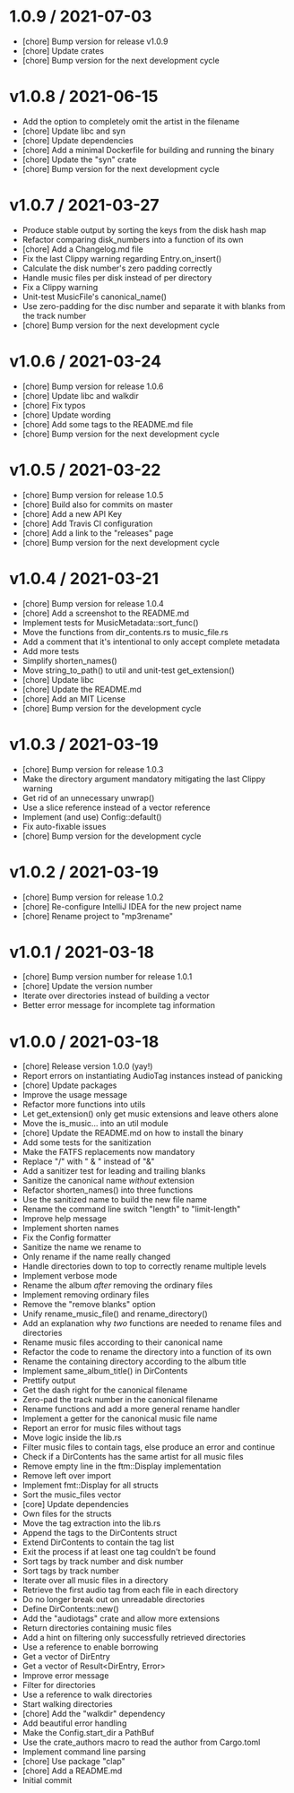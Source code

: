 
1.0.9 / 2021-07-03
==================

  * [chore] Bump version for release v1.0.9
  * [chore] Update crates
  * [chore] Bump version for the next development cycle

v1.0.8 / 2021-06-15
==================

  * Add the option to completely omit the artist in the filename
  * [chore] Update libc and syn
  * [chore] Update dependencies
  * [chore] Add a minimal Dockerfile for building and running the binary
  * [chore] Update the "syn" crate
  * [chore] Bump version for the next development cycle

v1.0.7 / 2021-03-27
==================

  * Produce stable output by sorting the keys from the disk hash map
  * Refactor comparing disk_numbers into a function of its own
  * [chore] Add a Changelog.md file
  * Fix the last Clippy warning regarding Entry.on_insert()
  * Calculate the disk number's zero padding correctly
  * Handle music files per disk instead of per directory
  * Fix a Clippy warning
  * Unit-test MusicFile's canonical_name()
  * Use zero-padding for the disc number and separate it with blanks from the track number
  * [chore] Bump version for the next development cycle

v1.0.6 / 2021-03-24
===================

  * [chore] Bump version for release 1.0.6
  * [chore] Update libc and walkdir
  * [chore] Fix typos
  * [chore] Update wording
  * [chore] Add some tags to the README.md file
  * [chore] Bump version for the next development cycle

v1.0.5 / 2021-03-22
===================

  * [chore] Bump version for release 1.0.5
  * [chore] Build also for commits on master
  * [chore] Add a new API Key
  * [chore] Add Travis CI configuration
  * [chore] Add a link to the "releases" page
  * [chore] Bump version for the next development cycle

v1.0.4 / 2021-03-21
===================

  * [chore] Bump version for release 1.0.4
  * [chore] Add a screenshot to the README.md
  * Implement tests for MusicMetadata::sort_func()
  * Move the functions from dir_contents.rs to music_file.rs
  * Add a comment that it's intentional to only accept complete metadata
  * Add more tests
  * Simplify shorten_names()
  * Move string_to_path() to util and unit-test get_extension()
  * [chore] Update libc
  * [chore] Update the README.md
  * [chore] Add an MIT License
  * [chore] Bump version for the development cycle

v1.0.3 / 2021-03-19
===================

  * [chore] Bump version for release 1.0.3
  * Make the directory argument mandatory mitigating the last Clippy warning
  * Get rid of an unnecessary unwrap()
  * Use a slice reference instead of a vector reference
  * Implement (and use) Config::default()
  * Fix auto-fixable issues
  * [chore] Bump version for the development cycle

v1.0.2 / 2021-03-19
===================

  * [chore] Bump version for release 1.0.2
  * [chore] Re-configure IntelliJ IDEA for the new project name
  * [chore] Rename project to "mp3rename"

v1.0.1 / 2021-03-18
===================

  * [chore] Bump version number for release 1.0.1
  * [chore] Update the version number
  * Iterate over directories instead of building a vector
  * Better error message for incomplete tag information

v1.0.0 / 2021-03-18
===================

  * [chore] Release version 1.0.0 (yay!)
  * Report errors on instantiating AudioTag instances instead of panicking
  * [chore] Update packages
  * Improve the usage message
  * Refactor more functions into utils
  * Let get_extension() only get music extensions and leave others alone
  * Move the is_music... into an util module
  * [chore] Update the README.md on how to install the binary
  * Add some tests for the sanitization
  * Make the FATFS replacements now mandatory
  * Replace "/" with " & " instead of "&"
  * Add a sanitizer test for leading and trailing blanks
  * Sanitize the canonical name *without* extension
  * Refactor shorten_names() into three functions
  * Use the sanitized name to build the new file name
  * Rename the command line switch "length" to "limit-length"
  * Improve help message
  * Implement shorten names
  * Fix the Config formatter
  * Sanitize the name we rename to
  * Only rename if the name really changed
  * Handle directories down to top to correctly rename multiple levels
  * Implement verbose mode
  * Rename the album *after* removing the ordinary files
  * Implement removing ordinary files
  * Remove the "remove blanks" option
  * Unify rename_music_file() and rename_directory()
  * Add an explanation why *two* functions are needed to rename files and directories
  * Rename music files according to their canonical name
  * Refactor the code to rename the directory into a function of its own
  * Rename the containing directory according to the album title
  * Implement same_album_title() in DirContents
  * Prettify output
  * Get the dash right for the canonical filename
  * Zero-pad the track number in the canonical filename
  * Rename functions and add a more general rename handler
  * Implement a getter for the canonical music file name
  * Report an error for music files without tags
  * Move logic inside the lib.rs
  * Filter music files to contain tags, else produce an error and continue
  * Check if a DirContents has the same artist for all music files
  * Remove empty line in the ftm::Display implementation
  * Remove left over import
  * Implement fmt::Display for all structs
  * Sort the music_files vector
  * [core] Update dependencies
  * Own files for the structs
  * Move the tag extraction into the lib.rs
  * Append the tags to the DirContents struct
  * Extend DirContents to contain the tag list
  * Exit the process if at least one tag couldn't be found
  * Sort tags by track number and disk number
  * Sort tags by track number
  * Iterate over all music files in a directory
  * Retrieve the first audio tag from each file in each directory
  * Do no longer break out on unreadable directories
  * Define DirContents::new()
  * Add the "audiotags" crate and allow more extensions
  * Return directories containing music files
  * Add a hint on filtering only successfully retrieved directories
  * Use a reference to enable borrowing
  * Get a vector of DirEntry
  * Get a vector of Result<DirEntry, Error>
  * Improve error message
  * Filter for directories
  * Use a reference to walk directories
  * Start walking directories
  * [chore] Add the "walkdir" dependency
  * Add beautiful error handling
  * Make the Config.start_dir a PathBuf
  * Use the crate_authors macro to read the author from Cargo.toml
  * Implement command line parsing
  * [chore] Use package "clap"
  * [chore] Add a README.md
  * Initial commit

